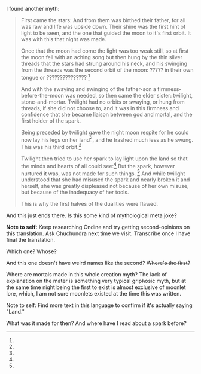 I found another myth:

>First came the stars: And from them was birthed their father, for all was raw and life was upside down. Their shine was the first hint of light to be seen, and the one that guided the moon to it's first orbit. It was with this that night was made.
>
>Once that the moon had come the light was too weak still, so at first the moon fell with an aching song but then hung by the thin silver threads that the stars had strung around his neck, and his swinging from the threads was the second orbit of the moon: ????? in their own tongue or ??????????????? [^tong]
>
>And with the swaying and swinging of the father-son a firmness-before-the-moon was needed, so then came the elder sister: twilight, stone-and-mortar. Twilight had no orbits or swaying, or hung from threads, if she did not choose to, and it was in this firmness and confidence that she became liaison between god and mortal, and the first holder of the spark.
>
>Being preceded by twilight gave the night moon respite for he could now lay his legs on her land[^land], and he trashed much less as he swung. This was his third orbit.[^orbit]
>
>Twilight then tried to use her spark to lay light upon the land so that the minds and hearts of all could see:[^mortals] But the spark, however nurtured it was, was not made for such things. [^spark] And while twilight understood that she had misused the spark and nearly broken it and herself, she was greatly displeased not because of her own misuse, but because of the inadequacy of her tools.
>
>This is why the first halves of the dualities were flawed.


And this just ends there. Is this some kind of mythological meta joke?

**Note to self:** Keep researching Ondine and try getting second-opinions on this translation. Ask Chuchundra next time we visit. Transcribe once I have final the translation.


[^tong]:
Which one? Whose?

[^orbit]:
And this one doesn't have weird names like the second? ~~Where's the first?~~


[^mortals]:
Where are mortals made in this whole creation myth? The lack of explanation on the mater is something very typical grip~~h~~osic myth, but at the same time night being the first to exist is almost exclusive of moonlet lore, which, I am not sure moonlets existed at the time this was written.

[^land]:
Note to self: Find more text in this language to confirm if it's actually saying "Land."

[^spark]:
What was it made for then? And where have I read about a spark before?